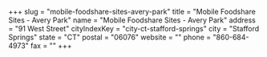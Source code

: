 +++
slug = "mobile-foodshare-sites-avery-park"
title = "Mobile Foodshare Sites - Avery Park"
name = "Mobile Foodshare Sites - Avery Park"
address = "91 West Street"
cityIndexKey = "city-ct-stafford-springs"
city = "Stafford Springs"
state = "CT"
postal = "06076"
website = ""
phone = "860-684-4973"
fax = ""
+++
